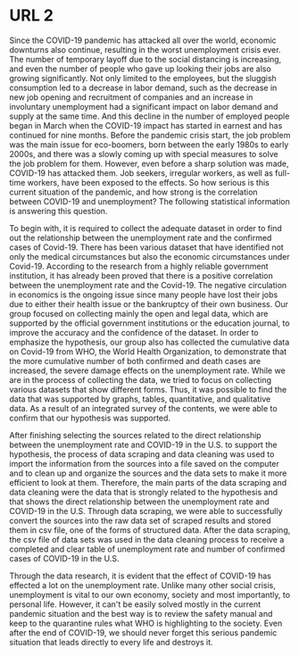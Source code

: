 # URL 2
  Since the COVID-19 pandemic has attacked all over the world, economic downturns also continue, resulting in the worst unemployment crisis ever. The number of temporary layoff due to the social distancing is increasing, and even the number of people who gave up looking their jobs are also growing significantly. Not only limited to the employees, but the sluggish consumption led to a decrease in labor demand, such as the decrease in new job opening and recruitment of companies and an increase in involuntary unemployment had a significant impact on labor demand and supply at the same time. And this decline in the number of employed people began in March when the COVID-19 impact has started in earnest and has continued for nine months. Before the pandemic crisis start, the job problem was the main issue for eco-boomers, born between the early 1980s to early 2000s, and there was a slowly coming up with special measures to solve the job problem for them. However, even before a sharp solution was made, COVID-19 has attacked them. Job seekers, irregular workers, as well as full-time workers, have been exposed to the effects. So how serious is this current situation of the pandemic, and how strong is the correlation between COVID-19 and unemployment? The following statistical information is answering this question. 
  
  To begin with, it is required to collect the adequate dataset in order to find out the relationship between the unemployment rate and the confirmed cases of Covid-19. There has been various dataset that have identified not only the medical circumstances but also the economic circumstances under Covid-19. According to the research from a highly reliable government institution, it has already been proved that there is a positive correlation between the unemployment rate and the Covid-19. The negative circulation in economics is the ongoing issue since many people have lost their jobs due to either their health issue or the bankruptcy of their own business. Our group focused on collecting mainly the open and legal data, which are supported by the official government institutions or the education journal, to improve the accuracy and the confidence of the dataset. In order to emphasize the hypothesis, our group also has collected the cumulative data on Covid-19 from WHO, the World Health Organization, to demonstrate that the more cumulative number of both confirmed and death cases are increased, the severe damage effects on the unemployment rate. While we are in the process of collecting the data, we tried to focus on collecting various datasets that show different forms. Thus, it was possible to find the data that was supported by graphs, tables, quantitative, and qualitative data. As a result of an integrated survey of the contents, we were able to confirm that our hypothesis was supported.
  
  After finishing selecting the sources related to the direct relationship between the unemployment rate and COVID-19 in the U.S. to support the hypothesis, the process of data scraping and data cleaning was used to import the information from the sources into a file saved on the computer and to clean up and organize the sources and the data sets to make it more efficient to look at them. Therefore, the main parts of the data scraping and data cleaning were the data that is strongly related to the hypothesis and that shows the direct relationship between the unemployment rate and COVID-19 in the U.S. Through data scraping, we were able to successfully convert the sources into the raw data set of scraped results and stored them in csv file, one of the forms of structured data. After the data scraping, the csv file of data sets was used in the data cleaning process to receive a completed and clear table of unemployment rate and number of confirmed cases of COVID-19 in the U.S. 
  
  Through the data research, it is evident that the effect of COVID-19 has effected a lot on the unemployment rate. Unlike many other social crisis, unemployment is vital to our own economy, society and most importantly, to personal life. However, it can't be easily solved mostly in the current pandemic situation and the best way is to review the safety manual and keep to the quarantine rules what WHO is highlighting to the society. Even after the end of COVID-19, we should never forget this serious pandemic situation that leads directly to every life and destroys it. 

